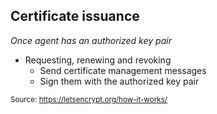 ## Certificate issuance

*Once agent has an authorized key pair*

* Requesting, renewing and revoking
  * Send certificate management messages
  * Sign them with the authorized key pair

<small>Source: https://letsencrypt.org/how-it-works/</small>
